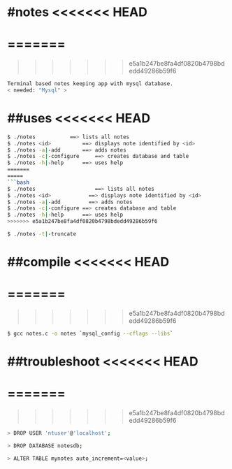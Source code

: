 #notes
<<<<<<< HEAD
======
=======
=====
>>>>>>> e5a1b247be8fa4df0820b4798bdedd49286b59f6
```bash
Terminal based notes keeping app with mysql database.
< needed: "Mysql" >
```
##uses
<<<<<<< HEAD
======
```bash
$ ./notes			==> lists all notes
$ ./notes <id>			==> displays note identified by <id>
$ ./notes -a|-add		==> adds notes 
$ ./notes -c|-configure		==> creates database and table
$ ./notes -h|-help		==> uses help 
=======
=====
```bash
$ ./notes		            ==> lists all notes
$ ./notes <id>		      ==> displays note identified by <id>
$ ./notes -a|-add	      ==> adds notes 
$ ./notes -c|-configure	==> creates database and table
$ ./notes -h|-help	    ==> uses help 
>>>>>>> e5a1b247be8fa4df0820b4798bdedd49286b59f6

$ ./notes -t|-truncate
```

##compile
<<<<<<< HEAD
=========
=======
=======
>>>>>>> e5a1b247be8fa4df0820b4798bdedd49286b59f6
```bash
$ gcc notes.c -o notes `mysql_config --cflags --libs`
```

##troubleshoot
<<<<<<< HEAD
==============
=======
============
>>>>>>> e5a1b247be8fa4df0820b4798bdedd49286b59f6
```bash
> DROP USER 'ntuser'@'localhost';

> DROP DATABASE notesdb;

> ALTER TABLE mynotes auto_increment=<value>;
```


